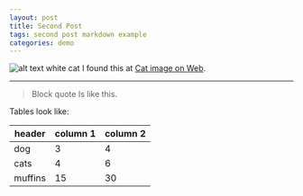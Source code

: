 ```yaml
---
layout: post
title: Second Post
tags: second post markdown example
categories: demo
---
```

![alt text white cat](https://images-wixmp-ed30a86b8c4ca887773594c2.wixmp.com/f/779c53c1-49d4-4ebf-a26a-f60f2b3d18ec/d29n36u-903bbb17-7323-4433-a0d1-c71ff335dccc.jpg/v1/fill/w_900,h_900,q_75,strp/young_white_cat_iv_by_foxytocin.jpg?token=eyJ0eXAiOiJKV1QiLCJhbGciOiJIUzI1NiJ9.eyJpc3MiOiJ1cm46YXBwOjdlMGQxODg5ODIyNjQzNzNhNWYwZDQxNWVhMGQyNmUwIiwic3ViIjoidXJuOmFwcDo3ZTBkMTg4OTgyMjY0MzczYTVmMGQ0MTVlYTBkMjZlMCIsImF1ZCI6WyJ1cm46c2VydmljZTppbWFnZS5vcGVyYXRpb25zIl0sIm9iaiI6W1t7InBhdGgiOiIvZi83NzljNTNjMS00OWQ0LTRlYmYtYTI2YS1mNjBmMmIzZDE4ZWMvZDI5bjM2dS05MDNiYmIxNy03MzIzLTQ0MzMtYTBkMS1jNzFmZjMzNWRjY2MuanBnIiwid2lkdGgiOiI8PTkwMCIsImhlaWdodCI6Ijw9OTAwIn1dXX0.oe_vQ09983AAJjaMkv3TyQ9sToEdJ4yYU3u9PlRSX3w)
I found this at [Cat image on Web](https://images-wixmp-ed30a86b8c4ca887773594c2.wixmp.com/f/779c53c1-49d4-4ebf-a26a-f60f2b3d18ec/d29n36u-903bbb17-7323-4433-a0d1-c71ff335dccc.jpg/v1/fill/w_900,h_900,q_75,strp/young_white_cat_iv_by_foxytocin.jpg?token=eyJ0eXAiOiJKV1QiLCJhbGciOiJIUzI1NiJ9.eyJpc3MiOiJ1cm46YXBwOjdlMGQxODg5ODIyNjQzNzNhNWYwZDQxNWVhMGQyNmUwIiwic3ViIjoidXJuOmFwcDo3ZTBkMTg4OTgyMjY0MzczYTVmMGQ0MTVlYTBkMjZlMCIsImF1ZCI6WyJ1cm46c2VydmljZTppbWFnZS5vcGVyYXRpb25zIl0sIm9iaiI6W1t7InBhdGgiOiIvZi83NzljNTNjMS00OWQ0LTRlYmYtYTI2YS1mNjBmMmIzZDE4ZWMvZDI5bjM2dS05MDNiYmIxNy03MzIzLTQ0MzMtYTBkMS1jNzFmZjMzNWRjY2MuanBnIiwid2lkdGgiOiI8PTkwMCIsImhlaWdodCI6Ijw9OTAwIn1dXX0.oe_vQ09983AAJjaMkv3TyQ9sToEdJ4yYU3u9PlRSX3w).

---------------------------
>Block quote
>Is like this.

Tables look like:

| header | column 1 | column 2 |
| --- | --- | --- |
| dog | 3 | 4 |
| cats | 4 | 6 |
| muffins | 15 | 30 |


